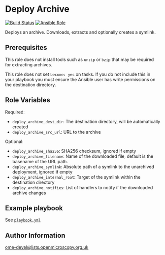 Deploy Archive
==============

[![Build Status](https://travis-ci.org/ome/ansible-role-deploy-archive.svg)](https://travis-ci.org/ome/ansible-role-deploy-archive)
[![Ansible Role](https://img.shields.io/ansible/role/41369.svg)](https://galaxy.ansible.com/ome/deploy_archive/)

Deploys an archive.
Downloads, extracts and optionally creates a symlink.


Prerequisites
-------------

This role does not install tools such as `unzip` or `bzip` that may be required for extracting archives.

This role does not set `become: yes` on tasks. If you do not include this in your playbook you must ensure the Ansible user has write permissions on the destination directory.


Role Variables
--------------

Required:
- `deploy_archive_dest_dir`: The destination directory, will be automatically created
- `deploy_archive_src_url`: URL to the archive

Optional:
- `deploy_archive_sha256`: SHA256 checksum, ignored if empty
- `deploy_archive_filename`: Name of the downloaded file, default is the basename of the URL path.
- `deploy_archive_symlink`: Absolute path of a symlink to the unarchived deployment, ignored if empty
- `deploy_archive_internal_root`: Target of the symlink within the destination directory
- `deploy_archive_notifies`: List of handlers to notify if the downloaded archive changes


Example playbook
----------------

See [`playbook.yml`](molecule/default/playbook.yml)


Author Information
------------------

ome-devel@lists.openmicroscopy.org.uk
